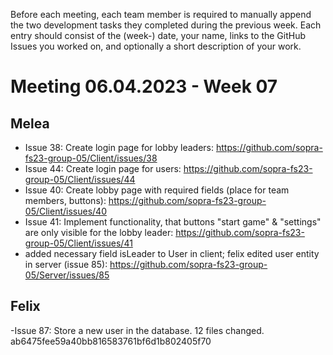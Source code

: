 Before each meeting, each team member is required to manually append the two development tasks they completed during the previous week. Each entry should consist of the (week-) date, your name, links to the GitHub Issues you worked on, and optionally a short description of your work.

# Meeting 06.04.2023 - Week 07
## Melea
- Issue 38: Create login page for lobby leaders: https://github.com/sopra-fs23-group-05/Client/issues/38
- Issue 44: Create login page for users: https://github.com/sopra-fs23-group-05/Client/issues/44
- Issue 40: Create lobby page with required fields (place for team members, buttons): https://github.com/sopra-fs23-group-05/Client/issues/40
- Issue 41: Implement functionality, that buttons "start game" & "settings" are only visible for the lobby leader: https://github.com/sopra-fs23-group-05/Client/issues/41
- added necessary field isLeader to User in client; felix edited user entity in server (issue 85): https://github.com/sopra-fs23-group-05/Server/issues/85
## Felix
-Issue 87: Store a new user in the database. 12 files changed. ab6475fee59a40bb816583761bf6d1b802405f70 
